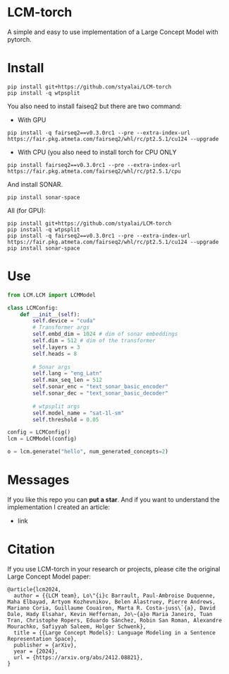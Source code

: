 # LCM-torch
A simple and easy to use implementation of a Large Concept Model with pytorch.

# Install
```
pip install git+https://github.com/styalai/LCM-torch
pip install -q wtpsplit
```
You also need to install faiseq2 but there are two command:
- With GPU
```
pip install -q fairseq2==v0.3.0rc1 --pre --extra-index-url  https://fair.pkg.atmeta.com/fairseq2/whl/rc/pt2.5.1/cu124 --upgrade
```
- With CPU (you also need to install torch for CPU ONLY
```
pip install fairseq2==v0.3.0rc1 --pre --extra-index-url  https://fair.pkg.atmeta.com/fairseq2/whl/rc/pt2.5.1/cpu
```
And install SONAR.
```
pip install sonar-space
```
All (for GPU):
```
pip install git+https://github.com/styalai/LCM-torch
pip install -q wtpsplit
pip install -q fairseq2==v0.3.0rc1 --pre --extra-index-url  https://fair.pkg.atmeta.com/fairseq2/whl/rc/pt2.5.1/cu124 --upgrade
pip install sonar-space
```
# Use

```python
from LCM.LCM import LCMModel

class LCMConfig:
    def __init__(self):
        self.device = "cuda"
        # Transformer args
        self.embd_dim = 1024 # dim of sonar embeddings
        self.dim = 512 # dim of the transformer
        self.layers = 3
        self.heads = 8
    
        # Sonar args
        self.lang = "eng_Latn"
        self.max_seq_len = 512
        self.sonar_enc = "text_sonar_basic_encoder"
        self.sonar_dec = "text_sonar_basic_decoder"
    
        # wtpsplit args
        self.model_name = "sat-1l-sm"
        self.threshold = 0.05

config = LCMConfig()
lcm = LCMModel(config)

o = lcm.generate("hello", num_generated_concepts=2)
```
# Messages
If you like this repo you can <b>put a star</b>.
And if you want to understand the implementation I created an article:
- link

# Citation
If you use LCM-torch in your research or projects, please cite the original Large Concept Model paper:
```
@article{lcm2024,
  author = {{LCM team}, Lo\"{i}c Barrault, Paul-Ambroise Duquenne, Maha Elbayad, Artyom Kozhevnikov, Belen Alastruey, Pierre Andrews, Mariano Coria, Guillaume Couairon, Marta R. Costa-juss\`{a}, David Dale, Hady Elsahar, Kevin Heffernan, Jo\~{a}o Maria Janeiro, Tuan Tran, Christophe Ropers, Eduardo Sánchez, Robin San Roman, Alexandre Mourachko, Safiyyah Saleem, Holger Schwenk},
  title = {{Large Concept Models}: Language Modeling in a Sentence Representation Space},
  publisher = {arXiv},
  year = {2024},
  url = {https://arxiv.org/abs/2412.08821},
}
```
